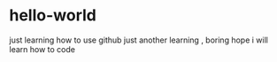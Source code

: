 # hello-world
just learning how to use github
just another learning ,
boring
hope i will learn how to code
